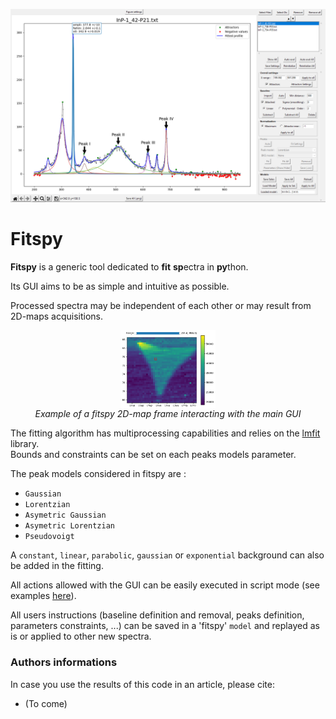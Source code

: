   ![](doc/_static/fitspy.png)

# Fitspy

**Fitspy** is a generic tool dedicated to **fit** **sp**ectra in **py**thon.

Its GUI aims to be as simple and intuitive as possible.

Processed spectra may be independent of each other or may result from 2D-maps acquisitions.
<p align="center" width="100%">
    <img align="center" width="30%" src=doc/_static/2d-map.png> <br>
    <em>Example of a fitspy 2D-map frame interacting with the main GUI</em> 

</p>

The fitting algorithm has multiprocessing capabilities and relies on the [lmfit](https://github.com/lmfit/lmfit-py) library.<br>
Bounds and constraints can be set on each peaks models parameter.

The peak models considered in fitspy are :

* `Gaussian`
* `Lorentzian`
* `Asymetric Gaussian`
* `Asymetric Lorentzian`
* `Pseudovoigt` 

A `constant`, `linear`, `parabolic`, `gaussian` or `exponential` background can also be added in the fitting.

All actions allowed with the GUI can be easily executed in script mode (see examples [here](examples)).

All users instructions (baseline definition and removal, peaks definition, parameters constraints, ...) can be saved 
in a 'fitspy' `model` and replayed as is or applied to other new spectra.


### Authors informations

In case you use the results of this code in an article, please cite:

- (To come)


